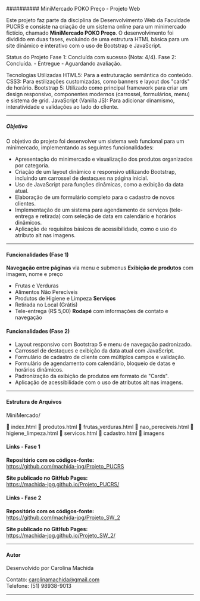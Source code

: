 ########## MiniMercado POKO Preço - Projeto Web

Este projeto faz parte da disciplina de Desenvolvimento Web da Faculdade PUCRS e consiste na criação de um sistema online para um minimercado fictício, chamado **MiniMercado POKO Preço**. 
O desenvolvimento foi dividido em duas fases, evoluindo de uma estrutura HTML básica para um site dinâmico e interativo com o uso de Bootstrap e JavaScript.

Status do Projeto
Fase 1: Concluída com sucesso (Nota: 4/4).
Fase 2: Concluída. - Entregue - Aguardando avaliação.

Tecnologias Utilizadas
HTML5: Para a estruturação semântica do conteúdo.
CSS3: Para estilizações customizadas, como banners e layout dos "cards" de horário.
Bootstrap 5: Utilizado como principal framework para criar um design responsivo, componentes modernos (carrossel, formulários, menu) e sistema de grid.
JavaScript (Vanilla JS): Para adicionar dinamismo, interatividade e validações ao lado do cliente.

---

##### Objetivo

O objetivo do projeto foi desenvolver um sistema web funcional para um minimercado, implementando as seguintes funcionalidades:

  - Apresentação do minimercado e visualização dos produtos organizados por categoria.
  - Criação de um layout dinâmico e responsivo utilizando Bootstrap, incluindo um carrossel de destaques na página inicial.
  - Uso de JavaScript para funções dinâmicas, como a exibição da data atual.
  - Elaboração de um formulário completo para o cadastro de novos clientes.
  - Implementação de um sistema para agendamento de serviços (tele-entrega e retirada) com seleção de data em calendário e horários dinâmicos.
  - Aplicação de requisitos básicos de acessibilidade, como o uso do atributo alt nas imagens.

---

#### Funcionalidades (Fase 1)

**Navegação entre páginas** via menu e submenus
**Exibição de produtos** com imagem, nome e preço
  - Frutas e Verduras
  - Alimentos Não Perecíveis
  - Produtos de Higiene e Limpeza
**Serviços**
  - Retirada no Local (Grátis)
  - Tele-entrega (R$ 5,00)
**Rodapé** com informações de contato e navegação

#### Funcionalidades (Fase 2)

  - Layout responsivo com Bootstrap 5 e menu de navegação padronizado.
  - Carrossel de destaques e exibição da data atual com JavaScript.
  - Formulário de cadastro de cliente com múltiplos campos e validação.
  - Formulário de agendamento com calendário, bloqueio de datas e horários dinâmicos.
  - Padronização da exibição de produtos em formato de "Cards".
  - Aplicação de acessibilidade com o uso de atributos alt nas imagens.


---

#### Estrutura de Arquivos

MiniMercado/

📄 index.html
📄 produtos.html
📄 frutas_verduras.html
📄 nao_pereciveis.html
📄 higiene_limpeza.html
📄 servicos.html
📄 cadastro.html
📁 imagens


#### Links - Fase 1

**Repositório com os códigos-fonte:**  
https://github.com/machida-jpg/Projeto_PUCRS

**Site publicado no GitHub Pages:**  
https://machida-jpg.github.io/Projeto_PUCRS/

#### Links - Fase 2

**Repositório com os códigos-fonte:**  
https://github.com/machida-jpg/Projeto_SW_2

**Site publicado no GitHub Pages:**  
https://machida-jpg.github.io/Projeto_SW_2/


---

#### Autor

Desenvolvido por Carolina Machida 

Contato: carolinamachida@gmail.com  
Telefone: (51) 98938-9013

---
